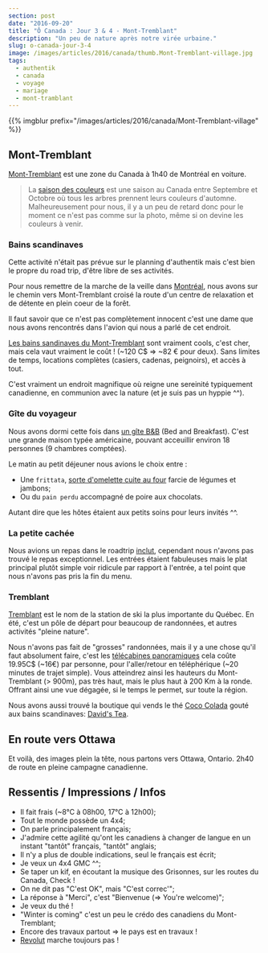 ```yaml
---
section: post
date: "2016-09-20"
title: "Ô Canada : Jour 3 & 4 - Mont-Tremblant"
description: "Un peu de nature après notre virée urbaine."
slug: o-canada-jour-3-4
image: /images/articles/2016/canada/thumb.Mont-Tremblant-village.jpg
tags:
  - authentik
  - canada
  - voyage
  - mariage
  - mont-tramblant
---
```


{{% imgblur prefix="/images/articles/2016/canada/Mont-Tremblant-village" %}}

## Mont-Tremblant

[Mont-Tremblant](https://fr.wikipedia.org/wiki/Mont_Tremblant) est une zone du Canada à 1h40 de Montréal en voiture.

> La [saison des couleurs](https://fr.wikipedia.org/wiki/Saison_des_couleurs) est une saison au Canada entre Septembre et Octobre où tous les arbres prennent leurs couleurs d'automne. Malheureusement pour nous, il y a un peu de retard donc pour le moment ce n'est pas comme sur la photo, même si on devine les couleurs à venir.

### Bains scandinaves

Cette activité n'était pas prévue sur le planning d'authentik mais c'est bien le propre du road trip, d'être libre de ses activités.

Pour nous remettre de la marche de la veille dans [Montréal](/post/2016/09/19/o-canada-jour-2/), nous avons sur le chemin vers Mont-Tremblant croisé la route d'un centre de relaxation et de détente en plein coeur de la forêt.

Il faut savoir que ce n'est pas complètement innocent c'est une dame que nous avons rencontrés dans l'avion qui nous a parlé de cet endroit.

[Les bains sandinaves du Mont-Tremblant](http://www.scandinave.com/fr/tremblant/) sont vraiment cools, c'est cher, mais cela vaut vraiment le coût ! (~120 C$ => ~82 € pour deux). Sans limites de temps, locations complètes (casiers, cadenas, peignoirs), et accès à tout.

C'est vraiment un endroit magnifique où reigne une sereinité typiquement canadienne, en communion avec la nature (et je suis pas un hyppie ^^).

### Gîte du voyageur

Nous avons dormi cette fois dans [un gîte B&B](http://www.bbvoyageur.com) (Bed and Breakfast). C'est une grande maison typée américaine, pouvant acceuillir environ 18 personnes (9 chambres comptées).

Le matin au petit déjeuner nous avions le choix entre :

 * Une `frittata`, [sorte d'omelette cuite au four](http://allrecipes.com/recipes/1564/breakfast-and-brunch/eggs/frittata/) farcie de légumes et jambons;
 * Ou du `pain perdu` accompagné de poire aux chocolats.

Autant dire que les hôtes étaient aux petits soins pour leurs invités ^^.

### La petite cachée

Nous avions un repas dans le roadtrip [inclut](http://www.petitecachee.com), cependant nous n'avons pas trouvé le repas exceptionnel. Les entrées étaient fabuleuses mais le plat principal plutôt simple voir ridicule par rapport à l'entrée, a tel point que nous n'avons pas pris la fin du menu.

### Tremblant

[Tremblant](https://mont-tremblant.ca/) est le nom de la station de ski la plus importante du Québec. En été, c'est un pôle de départ pour beaucoup de randonnées, et autres activités "pleine nature".

Nous n'avons pas fait de "grosses" randonnées, mais il y a une chose qu'il faut absolument faire, c'est les [télécabines panoramiques](https://mont-tremblant.ca/decouvrir/telecabine-panoramique/) cela coûte 19.95C$ (~16€) par personne, pour l'aller/retour en téléphérique (~20 minutes de trajet simple). Vous atteindrez ainsi les hauteurs du Mont-Tremblant (> 900m), pas très haut, mais le plus haut à 200 Km à la ronde. Offrant ainsi une vue dégagée, si le temps le permet, sur toute la région.

Nous avons aussi trouvé la boutique qui vends le thé [Coco Colada](https://www.davidstea.com/ca_fr/coco-colada-the) gouté aux bains scandinaves: [David's Tea](https://www.davidstea.com).

## En route vers Ottawa

Et voilà, des images plein la tête, nous partons vers Ottawa, Ontario.
2h40 de route en pleine campagne canadienne.

## Ressentis / Impressions / Infos

  * Il fait frais (~8°C à 08h00, 17°C à 12h00);
  * Tout le monde possède un 4x4;
  * On parle principalement français;
  * J'admire cette agilité qu'ont les canadiens à changer de langue en un instant "tantôt" français, "tantôt" anglais;
  * Il n'y a plus de double indications, seul le français est écrit;
  * Je veux un 4x4 GMC ^^;
  * Se taper un kif, en écoutant la musique des Grisonnes, sur les routes du Canada, Check !
  * On ne dit pas "C'est OK", mais "C'est correc'";
  * La réponse à "Merci", c'est "Bienvenue (=> You're welcome)";
  * Je veux du thé !
  * "Winter is coming" c'est un peu le crédo des canadiens du Mont-Tremblant;
  * Encore des travaux partout => le pays est en travaux !
  * [Revolut](https://revolut.com) marche toujours pas !
